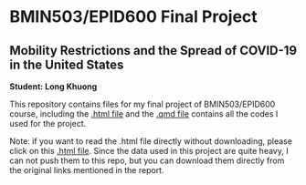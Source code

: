 # BMIN503/EPID600 Final Project


## Mobility Restrictions and the Spread of COVID-19 in the United States

**Student: Long Khuong**


This repository contains files for my final project of BMIN503/EPID600 course, including the [.html file](https://khuongquynhlong.github.io/BMIN503_Final_Project/final_projectLongKhuong.html) and the [.qmd file](https://raw.githubusercontent.com/khuongquynhlong/BMIN503_Final_Project/master/final_project_LongKhuong.qmd) contains all the codes I used for the project.

Note: if you want to read the .html file directly without downloading, please click on this [.html file](https://khuongquynhlong.github.io/BMIN503_Final_Project/final_project_LongKhuong.html). Since the data used in this project are quite heavy, I can not push them to this repo, but you can download them directly from the original links mentioned in the report.



